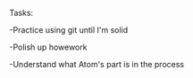 Tasks:

-Practice using git until I'm solid

-Polish up howework

-Understand what Atom's part is in the process
